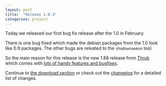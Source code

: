 ```yaml
---
layout: post
title:  "Release 1.0.3"
categories: project
---
```


Today we released our first bug fix release after the 1.0 in February.

There is one bug fixed which made the debian packages from the 1.0 look
like 0.9 packages. The other bugs are releated to the `shadownaemon` tool.

So the main reason for this release is the new 1.88 release from [Thruk](http://thruk.org) which
comes with [lots of handy features and bugfixes](http://thruk.org/changelog.html).

Continue to [the download section](/download) or check out the [changelog](/documentation/usersguide/whatsnew.html) for
a detailed list of changes.
